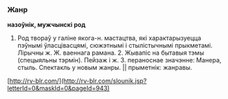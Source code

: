 ### Жанр
**назоўнік, мужчынскі род**

1. Род твораў у галіне якога-н. мастацтва, які характарызуецца пэўнымі ўласцівасцямі, сюжэтнымі і стылістычнымі прыкметамі. Лірычны ж. Ж. ваеннага рамана. 2. Жывапіс на бытавыя тэмы (спецыяльны тэрмін). Пейзаж і ж. 3. пераноснае значэнне: Манера, стыль. Спектакль у новым жанры. || прыметнік: жанравы.

<a rel="author">[http://rv-blr.com/](http://rv-blr.com/slounik.jsp?letterId=0&maskId=0&pageId=943)</a>

